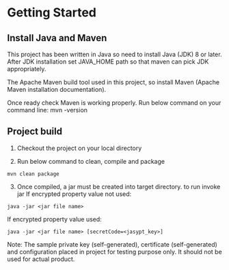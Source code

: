 # Getting Started

## Install Java and Maven
This project has been written in Java so need to install Java (JDK) 8 or later. After JDK installation set JAVA_HOME path so that maven can pick JDK appropriately. 

The Apache Maven build tool used in this project, so install Maven (Apache Maven installation documentation).

Once ready check Maven is working properly. Run below command on your command line:
mvn -version  

## Project build
1. Checkout the project on your local directory

2. Run below command to clean, compile and package
```
mvn clean package
```

3. Once compiled, a jar must be created into target directory. to run invoke jar
If encrypted property value not used:
```
java -jar <jar file name>
```

If encrypted property value  used:
```
java -jar <jar file name> [secretCode=<jasypt_key>]
```

Note: The sample private key (self-generated), certificate (self-generated) and configuration placed in project for testing purpose only. It should not be used for actual product.